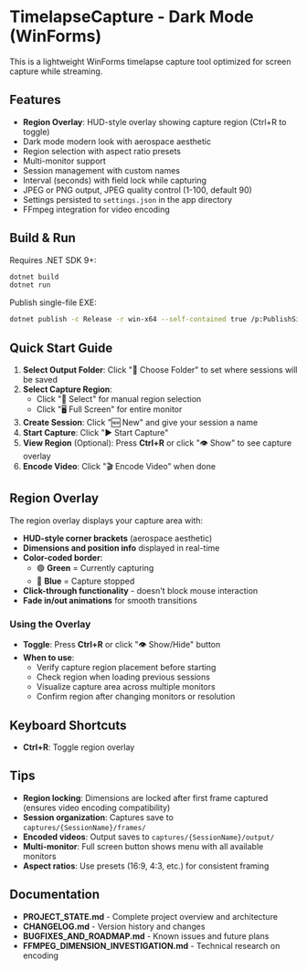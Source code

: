 # TimelapseCapture - Dark Mode (WinForms)
This is a lightweight WinForms timelapse capture tool optimized for screen capture while streaming.

## Features
- **Region Overlay**: HUD-style overlay showing capture region (Ctrl+R to toggle)
- Dark mode modern look with aerospace aesthetic
- Region selection with aspect ratio presets
- Multi-monitor support
- Session management with custom names
- Interval (seconds) with field lock while capturing
- JPEG or PNG output, JPEG quality control (1-100, default 90)
- Settings persisted to `settings.json` in the app directory
- FFmpeg integration for video encoding

## Build & Run

Requires .NET SDK 9+:
```bash
dotnet build
dotnet run
```

Publish single-file EXE:
```bash
dotnet publish -c Release -r win-x64 --self-contained true /p:PublishSingleFile=true
```

## Quick Start Guide

1. **Select Output Folder**: Click "📁 Choose Folder" to set where sessions will be saved
2. **Select Capture Region**: 
   - Click "📐 Select" for manual region selection
   - Click "🖥️ Full Screen" for entire monitor
3. **Create Session**: Click "🆕 New" and give your session a name
4. **Start Capture**: Click "▶ Start Capture"
5. **View Region** (Optional): Press **Ctrl+R** or click "👁 Show" to see capture overlay
6. **Encode Video**: Click "🎬 Encode Video" when done

## Region Overlay

The region overlay displays your capture area with:
- **HUD-style corner brackets** (aerospace aesthetic)
- **Dimensions and position info** displayed in real-time
- **Color-coded border**:
  - 🟢 **Green** = Currently capturing
  - 🔵 **Blue** = Capture stopped
- **Click-through functionality** - doesn't block mouse interaction
- **Fade in/out animations** for smooth transitions

### Using the Overlay

- **Toggle**: Press **Ctrl+R** or click "👁 Show/Hide" button
- **When to use**:
  - Verify capture region placement before starting
  - Check region when loading previous sessions  
  - Visualize capture area across multiple monitors
  - Confirm region after changing monitors or resolution

## Keyboard Shortcuts

- **Ctrl+R**: Toggle region overlay

## Tips

- **Region locking**: Dimensions are locked after first frame captured (ensures video encoding compatibility)
- **Session organization**: Captures save to `captures/{SessionName}/frames/`
- **Encoded videos**: Output saves to `captures/{SessionName}/output/`
- **Multi-monitor**: Full screen button shows menu with all available monitors
- **Aspect ratios**: Use presets (16:9, 4:3, etc.) for consistent framing

## Documentation

- **PROJECT_STATE.md** - Complete project overview and architecture
- **CHANGELOG.md** - Version history and changes
- **BUGFIXES_AND_ROADMAP.md** - Known issues and future plans
- **FFMPEG_DIMENSION_INVESTIGATION.md** - Technical research on encoding
